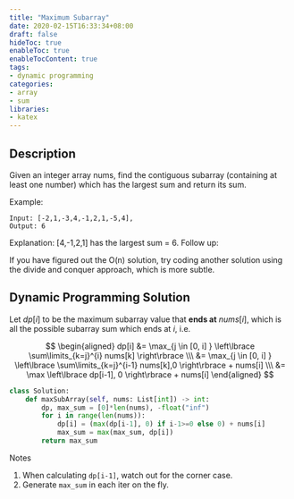 ```yaml
---
title: "Maximum Subarray"
date: 2020-02-15T16:33:34+08:00
draft: false
hideToc: true
enableToc: true
enableTocContent: true
tags:
- dynamic programming
categories:
- array
- sum
libraries:
- katex
---
```


<!--more-->

## Description

Given an integer array nums, find the contiguous subarray (containing at least one number) which has the largest sum and return its sum.

Example:
```
Input: [-2,1,-3,4,-1,2,1,-5,4],
Output: 6
```
Explanation: [4,-1,2,1] has the largest sum = 6.
Follow up:

If you have figured out the O(n) solution, try coding another solution using the divide and conquer approach, which is more subtle.

## Dynamic Programming Solution

Let $dp[i]$ to be the maximum subarray value that **ends at** $nums[i]$, which is all the possible subarray sum which ends at $i$, i.e.

$$ \begin{aligned} dp[i] &= \max_{j \in [0, i] } \left\lbrace \sum\limits_{k=j}^{i} nums[k] \right\rbrace \\\ &= \max_{j \in [0, i] } \left\lbrace \sum\limits_{k=j}^{i-1} nums[k],0 \right\rbrace + nums[i] \\\ &= \max \left\lbrace dp[i-1], 0 \right\rbrace + nums[i] \end{aligned} $$

```python
class Solution:
    def maxSubArray(self, nums: List[int]) -> int:
        dp, max_sum = [0]*len(nums), -float("inf")
        for i in range(len(nums)):
            dp[i] = (max(dp[i-1], 0) if i-1>=0 else 0) + nums[i]
            max_sum = max(max_sum, dp[i])
        return max_sum
```

Notes
1. When calculating `dp[i-1]`, watch out for the corner case.
2. Generate `max_sum` in each iter on the fly.
